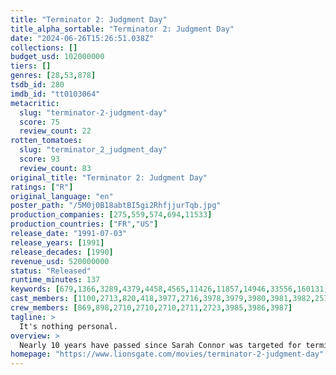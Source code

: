 ```yaml
---
title: "Terminator 2: Judgment Day"
title_alpha_sortable: "Terminator 2: Judgment Day"
date: "2024-06-26T15:26:51.038Z"
collections: []
budget_usd: 102000000
tiers: []
genres: [28,53,878]
tsdb_id: 280
imdb_id: "tt0103064"
metacritic:
  slug: "terminator-2-judgment-day"
  score: 75
  review_count: 22
rotten_tomatoes:
  slug: "terminator_2_judgment_day"
  score: 93
  review_count: 83
original_title: "Terminator 2: Judgment Day"
ratings: ["R"]
original_language: "en"
poster_path: "/5M0j0B18abtBI5gi2RhfjjurTqb.jpg"
production_companies: [275,559,574,694,11533]
production_countries: ["FR","US"]
release_date: "1991-07-03"
release_years: [1991]
release_decades: [1990]
revenue_usd: 520000000
status: "Released"
runtime_minutes: 137
keywords: [679,1366,3289,4379,4458,4565,11426,11857,14946,33556,160131,160381,162532,175468,175472,219404,269233,303361]
cast_members: [1100,2713,820,418,3977,2716,3978,3979,3980,3981,3982,2573580,101660,87404,157633,87317,14329]
crew_members: [869,898,2710,2710,2710,2711,2723,3985,3986,3987]
tagline: >
  It's nothing personal.
overview: >
  Nearly 10 years have passed since Sarah Connor was targeted for termination by a cyborg from the future. Now her son, John, the future leader of the resistance, is the target for a newer, more deadly terminator. Once again, the resistance has managed to send a protector back to attempt to save John and his mother Sarah.
homepage: "https://www.lionsgate.com/movies/terminator-2-judgment-day"
---
```

